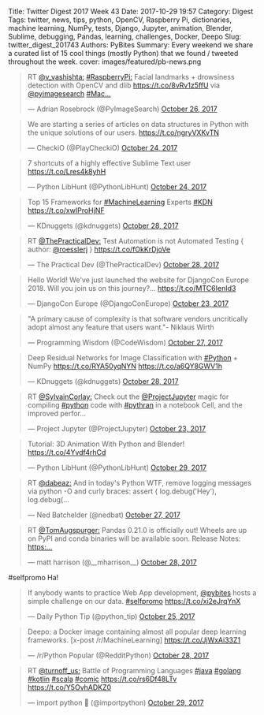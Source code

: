 Title: Twitter Digest 2017 Week 43
Date: 2017-10-29 19:57
Category: Digest
Tags: twitter, news, tips, python, OpenCV, Raspberry Pi, dictionaries, machine learning, NumPy, tests, Django, Jupyter, animation, Blender, Sublime, debugging, Pandas, learning, challenges, Docker, Deepo
Slug: twitter_digest_201743
Authors: PyBites
Summary: Every weekend we share a curated list of 15 cool things (mostly Python) that we found / tweeted throughout the week.
cover: images/featured/pb-news.png

<blockquote class="twitter-tweet"><p>RT <a href="https://twitter.com/@v_vashishta:" target="_blank">@v_vashishta:</a> <a href="https://twitter.com/search/#RaspberryPi:" target="_blank">#RaspberryPi:</a> Facial landmarks + drowsiness detection with OpenCV and dlib <a href="https://t.co/8vRv1z5ffU" title="https://t.co/8vRv1z5ffU" target="_blank">https://t.co/8vRv1z5ffU</a> via <a href="https://twitter.com/@pyimagesearch" target="_blank">@pyimagesearch</a> <a href="https://twitter.com/search/#Mac…" target="_blank">#Mac…</a></p>— Adrian Rosebrock (@PyImageSearch) <a href="https://twitter.com/PyImageSearch/status/923560479661936640" data-datetime="2017-10-26T14:42:31+00:00">October 26, 2017</a></blockquote>

<blockquote class="twitter-tweet"><p>We are starting a series of articles on data structures in Python with the unique solutions of our users. <a href="https://t.co/ngryVXKvTN" title="https://t.co/ngryVXKvTN" target="_blank">https://t.co/ngryVXKvTN</a></p>— CheckiO (@PlayCheckiO) <a href="https://twitter.com/PlayCheckiO/status/922886408964071425" data-datetime="2017-10-24T18:04:00+00:00">October 24, 2017</a></blockquote>

<blockquote class="twitter-tweet"><p>7 shortcuts of a highly effective Sublime Text user <a href="https://t.co/Lres4k8yhH" title="https://t.co/Lres4k8yhH" target="_blank">https://t.co/Lres4k8yhH</a></p>— Python LibHunt (@PythonLibHunt) <a href="https://twitter.com/PythonLibHunt/status/922947657378570240" data-datetime="2017-10-24T22:07:23+00:00">October 24, 2017</a></blockquote>

<blockquote class="twitter-tweet"><p>Top 15 Frameworks for <a href="https://twitter.com/search/#MachineLearning" target="_blank">#MachineLearning</a> Experts <a href="https://twitter.com/search/#KDN" target="_blank">#KDN</a> <a href="https://t.co/xwIProHjNF" title="https://t.co/xwIProHjNF" target="_blank">https://t.co/xwIProHjNF</a></p>— KDnuggets (@kdnuggets) <a href="https://twitter.com/kdnuggets/status/924410560069980160" data-datetime="2017-10-28T23:00:26+00:00">October 28, 2017</a></blockquote>

<blockquote class="twitter-tweet"><p>RT <a href="https://twitter.com/@ThePracticalDev:" target="_blank">@ThePracticalDev:</a> Test Automation is not Automated Testing { author: <a href="https://twitter.com/@roesslerj" target="_blank">@roesslerj</a> } <a href="https://t.co/fOkKrDjoVe" title="https://t.co/fOkKrDjoVe" target="_blank">https://t.co/fOkKrDjoVe</a></p>— The Practical Dev (@ThePracticalDev) <a href="https://twitter.com/ThePracticalDev/status/924335958551662598" data-datetime="2017-10-28T18:04:00+00:00">October 28, 2017</a></blockquote>

<blockquote class="twitter-tweet"><p>Hello World! We've just launched the website for DjangoCon Europe 2018. Will you join us on this journey?… <a href="https://t.co/MTC6IenId3" title="https://t.co/MTC6IenId3" target="_blank">https://t.co/MTC6IenId3</a></p>— DjangoCon Europe (@DjangoConEurope) <a href="https://twitter.com/DjangoConEurope/status/922578434492129280" data-datetime="2017-10-23T21:40:14+00:00">October 23, 2017</a></blockquote>

<blockquote class="twitter-tweet"><p>"A primary cause of complexity is that software vendors uncritically adopt almost any feature that users want."- Niklaus Wirth</p>— Programming Wisdom (@CodeWisdom) <a href="https://twitter.com/CodeWisdom/status/924016355405418496" data-datetime="2017-10-27T20:54:01+00:00">October 27, 2017</a></blockquote>

<blockquote class="twitter-tweet"><p>Deep Residual Networks for Image Classification with <a href="https://twitter.com/search/#Python" target="_blank">#Python</a> + NumPy <a href="https://t.co/RYA50yqNYN" title="https://t.co/RYA50yqNYN" target="_blank">https://t.co/RYA50yqNYN</a> <a href="https://t.co/a6QY8GWV1h" title="https://t.co/a6QY8GWV1h" target="_blank">https://t.co/a6QY8GWV1h</a></p>— KDnuggets (@kdnuggets) <a href="https://twitter.com/kdnuggets/status/924349299797962755" data-datetime="2017-10-28T18:57:01+00:00">October 28, 2017</a></blockquote>

<blockquote class="twitter-tweet"><p>RT <a href="https://twitter.com/@SylvainCorlay:" target="_blank">@SylvainCorlay:</a> Check out the <a href="https://twitter.com/@ProjectJupyter" target="_blank">@ProjectJupyter</a> magic for compiling <a href="https://twitter.com/search/#python" target="_blank">#python</a> code with <a href="https://twitter.com/search/#pythran" target="_blank">#pythran</a> in a notebook Cell, and the improved perfor…</p>— Project Jupyter (@ProjectJupyter) <a href="https://twitter.com/ProjectJupyter/status/922445509494738945" data-datetime="2017-10-23T12:52:02+00:00">October 23, 2017</a></blockquote>

<blockquote class="twitter-tweet"><p>Tutorial: 3D Animation With Python and Blender! <a href="https://t.co/4Yvdf4rhCd" title="https://t.co/4Yvdf4rhCd" target="_blank">https://t.co/4Yvdf4rhCd</a></p>— Python LibHunt (@PythonLibHunt) <a href="https://twitter.com/PythonLibHunt/status/924427909904789504" data-datetime="2017-10-29T00:09:23+00:00">October 29, 2017</a></blockquote>

<blockquote class="twitter-tweet"><p>RT <a href="https://twitter.com/@dabeaz:" target="_blank">@dabeaz:</a> And in today's Python WTF, remove logging messages via python -O and curly braces: assert { log.debug('Hey'), log.debug(…</p>— Ned Batchelder (@nedbat) <a href="https://twitter.com/nedbat/status/923970227465019397" data-datetime="2017-10-27T17:50:43+00:00">October 27, 2017</a></blockquote>

<blockquote class="twitter-tweet"><p>RT <a href="https://twitter.com/@TomAugspurger:" target="_blank">@TomAugspurger:</a> Pandas 0.21.0 is officially out! Wheels are up on PyPI and conda binaries will be available soon. Release Notes: <a href="https:…" title="https:…" target="_blank">https:…</a></p>— matt harrison (@__mharrison__) <a href="https://twitter.com/__mharrison__/status/924359039537922048" data-datetime="2017-10-28T19:35:43+00:00">October 28, 2017</a></blockquote>


#selfpromo Ha!

<blockquote class="twitter-tweet"><p>If anybody wants to practice Web App development, <a href="https://twitter.com/@pybites" target="_blank">@pybites</a> hosts a simple challenge on our data. <a href="https://twitter.com/search/#selfpromo" target="_blank">#selfpromo</a> <a href="https://t.co/xi2eJrqYnX" title="https://t.co/xi2eJrqYnX" target="_blank">https://t.co/xi2eJrqYnX</a></p>— Daily Python Tip (@python_tip) <a href="https://twitter.com/python_tip/status/923317432587927552" data-datetime="2017-10-25T22:36:44+00:00">October 25, 2017</a></blockquote>

<blockquote class="twitter-tweet"><p>Deepo: a Docker image containing almost all popular deep learning frameworks. [x-post /r/MachineLearning] <a href="https://t.co/JjWxAi33Z1" title="https://t.co/JjWxAi33Z1" target="_blank">https://t.co/JjWxAi33Z1</a></p>— /r/Python Popular (@RedditPython) <a href="https://twitter.com/RedditPython/status/924063168925708288" data-datetime="2017-10-28T00:00:02+00:00">October 28, 2017</a></blockquote>

<blockquote class="twitter-tweet"><p>RT <a href="https://twitter.com/@turnoff_us:" target="_blank">@turnoff_us:</a> Battle of Programming Languages <a href="https://twitter.com/search/#java" target="_blank">#java</a> <a href="https://twitter.com/search/#golang" target="_blank">#golang</a> <a href="https://twitter.com/search/#kotlin" target="_blank">#kotlin</a> <a href="https://twitter.com/search/#scala" target="_blank">#scala</a> <a href="https://twitter.com/search/#comic" target="_blank">#comic</a> <a href="https://t.co/rs6Df48LTv" title="https://t.co/rs6Df48LTv" target="_blank">https://t.co/rs6Df48LTv</a> <a href="https://t.co/Y5OvhADKZ0" title="https://t.co/Y5OvhADKZ0" target="_blank">https://t.co/Y5OvhADKZ0</a></p>— import python 🐍 (@importpython) <a href="https://twitter.com/importpython/status/924482443008204800" data-datetime="2017-10-29T03:46:05+00:00">October 29, 2017</a></blockquote>